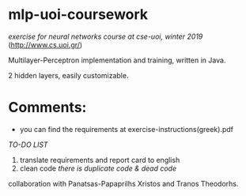 # mlp-uoi-coursework
_exercise for neural networks course at cse-uoi, winter 2019_
(http://www.cs.uoi.gr/)

Multilayer-Perceptron implementation and training, written in Java.

2 hidden layers, easily customizable.


# Comments:
* you can find the requirements at exercise-instructions(greek).pdf


_TO-DO LIST_ 
1. translate requirements and report card to english
2. clean code
  _there is duplicate code & dead code_


collaboration with Panatsas-Papaprilhs Xristos and Tranos Theodorhs.
